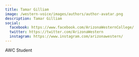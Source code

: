 ```yaml
---
title: Tamar Gilliam
image: /western-voice/images/authors/author-avatar.png
description: Tamar Gilliam
social:
  facebook: https://www.facebook.com/ArizonaWesternCollege/
  twitter: https://twitter.com/ArizonaWestern
  instagram: https://www.instagram.com/arizonawestern/
---
```


AWC Student